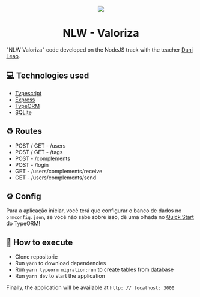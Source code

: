 <p align="center" >
<img src="https://i.imgur.com/SbhNaFr.png" />
</p>
<h1 align="center">NLW - Valoriza</h1>


"NLW Valoriza" code developed on the NodeJS track with the teacher [Dani Leao](https://github.com/danileao).

## 💻 Technologies used
- [Typescript](https://www.typescriptlang.org/)
- [Express](https://expressjs.com)
- [TypeORM](https://typeorm.io/)
- [SQLite](https://www.sqlite.org/index.html)

## ⚙️ Routes

- POST / GET - /users
- POST / GET - /tags 
- POST - /complements
- POST - /login 
- GET - /users/complements/receive
- GET - /users/complements/send

## ⚙️ Config

Para a aplicação iniciar, você terá que configurar o banco de dados no `ormconfig.json`, se você não sabe sobre isso, dê uma olhada no [Quick Start](https://typeorm.io/#/) do TypeORM!

## 🚀 How to execute

- Clone repositorie
- Run `yarn` to download dependencies
- Run `yarn typeorm migration:run` to create tables from database
- Run `yarn dev` to start the application

Finally, the application will be available at `http: // localhost: 3000`
